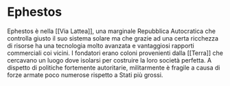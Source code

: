 # Ephestos

Ephestos è nella [[Via Lattea]], una marginale Repubblica Autocratica che controlla giusto il suo sistema solare ma che grazie ad una certa ricchezza di risorse ha una tecnologia molto avanzata e vantaggiosi rapporti commerciali coi vicini.
I fondatori erano coloni provenienti dalla [[Terra]] che cercavano un luogo dove isolarsi per costruire la loro società perfetta.
A dispetto di politiche fortemente autoritarie, militarmente è fragile a causa di forze armate poco numerose rispetto a Stati più grossi.